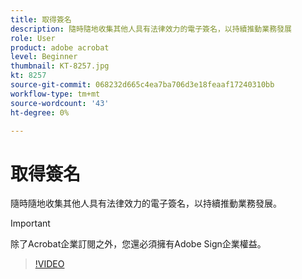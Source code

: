 ```yaml
---
title: 取得簽名
description: 隨時隨地收集其他人具有法律效力的電子簽名，以持續推動業務發展
role: User
product: adobe acrobat
level: Beginner
thumbnail: KT-8257.jpg
kt: 8257
source-git-commit: 068232d665c4ea7ba706d3e18feaaf17240310bb
workflow-type: tm+mt
source-wordcount: '43'
ht-degree: 0%

---
```


# 取得簽名

隨時隨地收集其他人具有法律效力的電子簽名，以持續推動業務發展。

>[!IMPORTANT]
>
>除了Acrobat企業訂閱之外，您還必須擁有Adobe Sign企業權益。

>[!VIDEO](https://video.tv.adobe.com/v/338359?hidetitle=true)
